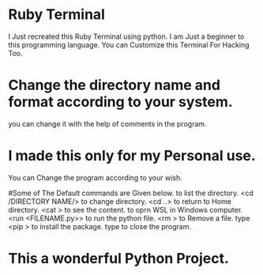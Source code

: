 # Ruby Terminal
I Just recreated this Ruby Terminal using python.
I am Just a beginner to this programming language.
You can Customize this Terminal For Hacking Too.


# Change the directory name and format according to your system.
you can change it with the help of comments in the program.

# I made this only for my Personal use.
You can Change the program according to your wish.

#Some of The Default commands are Given below.
<ls> to list the directory.
<cd /DIRECTORY NAME/> to change directory.
<cd ..> to return to Home directory.
<cat <FILENAME>> to see the content.
<bs> to oprn WSL in Windows computer.
<run <FILENAME.py>> to run the python file.
<rm <FILENAME>> to Remove a file.
type <pip <Package name>> to install the package.
type <exit> to close the program.

# This a wonderful Python Project.
